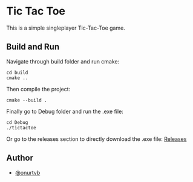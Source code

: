# Tic Tac Toe

This is a simple singleplayer Tic-Tac-Toe game.

## Build and Run

Navigate through build folder and run cmake:

```batch
cd build
cmake ..
```

Then compile the project:
```
cmake --build .
```

Finally go to Debug folder and run the .exe file:
```
cd Debug
./tictactoe
```

Or go to the releases section to directly download the .exe file: [Releases](https://github.com/onurtvb/tictactoe/releases)

## Author 
- [@onurtvb](https://github.com/onurtvb)